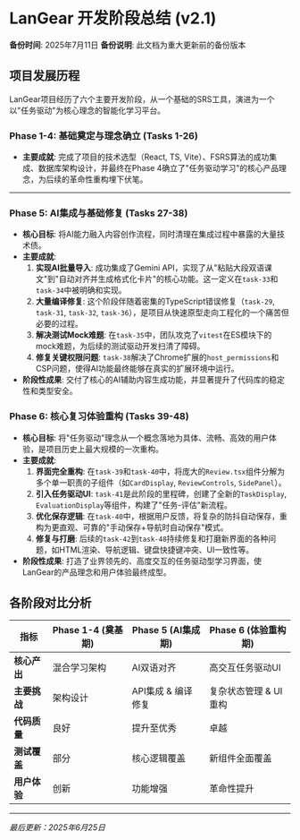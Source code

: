 # LanGear 开发阶段总结 (v2.1)

**备份时间**: 2025年7月11日
**备份说明**: 此文档为重大更新前的备份版本

## 项目发展历程
LanGear项目经历了六个主要开发阶段，从一个基础的SRS工具，演进为一个以"任务驱动"为核心理念的智能化学习平台。

### Phase 1-4: 基础奠定与理念确立 (Tasks 1-26)
-   **主要成就**: 完成了项目的技术选型（React, TS, Vite）、FSRS算法的成功集成、数据库架构设计，并最终在Phase 4确立了"任务驱动学习"的核心产品理念，为后续的革命性重构埋下伏笔。

---

### Phase 5: AI集成与基础修复 (Tasks 27-38)
-   **核心目标**: 将AI能力融入内容创作流程，同时清理在集成过程中暴露的大量技术债。
-   **主要成就**:
    1.  **实现AI批量导入**: 成功集成了Gemini API，实现了从"粘贴大段双语课文"到"自动对齐并生成格式化卡片"的核心功能。这一定义在`task-33`和`task-34`中被明确和实现。
    2.  **大量编译修复**: 这个阶段伴随着密集的TypeScript错误修复（`task-29`, `task-31`, `task-32`, `task-36`），是项目从快速原型走向工程化的一个痛苦但必要的过程。
    3.  **解决测试Mock难题**: 在`task-35`中，团队攻克了`vitest`在ES模块下的mock难题，为后续的测试驱动开发扫清了障碍。
    4.  **修复关键权限问题**: `task-38`解决了Chrome扩展的`host_permissions`和CSP问题，使得AI功能最终能够在真实的扩展环境中运行。
-   **阶段性成果**: 交付了核心的AI辅助内容生成功能，并显著提升了代码库的稳定性和类型安全。

### Phase 6: 核心复习体验重构 (Tasks 39-48)
-   **核心目标**: 将"任务驱动"理念从一个概念落地为具体、流畅、高效的用户体验，是项目历史上最大规模的一次重构。
-   **主要成就**:
    1.  **界面完全重构**: 在`task-39`和`task-40`中，将庞大的`Review.tsx`组件分解为多个单一职责的子组件（如`CardDisplay`, `ReviewControls`, `SidePanel`）。
    2.  **引入任务驱动UI**: `task-41`是此阶段的里程碑，创建了全新的`TaskDisplay`, `EvaluationDisplay`等组件，构建了"任务-评估"新流程。
    3.  **优化保存逻辑**: 在`task-40`中，根据用户反馈，将复杂的防抖自动保存，重构为更直观、可靠的"手动保存+导航时自动保存"模式。
    4.  **修复与打磨**: 后续的`task-42`到`task-48`持续修复和打磨新界面的各种问题，如HTML渲染、导航逻辑、键盘快捷键冲突、UI一致性等。
-   **阶段性成果**: 打造了业界领先的、高度交互的任务驱动型学习界面，使LanGear的产品理念和用户体验最终成型。

## 各阶段对比分析

| 指标 | Phase 1-4 (奠基期) | Phase 5 (AI集成期) | Phase 6 (体验重构期) |
|---|---|---|---|
| **核心产出** | 混合学习架构 | AI双语对齐 | 高交互任务驱动UI |
| **主要挑战** | 架构设计 | API集成 & 编译修复 | 复杂状态管理 & UI重构 |
| **代码质量** | 良好 | 提升至优秀 | 卓越 |
| **测试覆盖** | 部分 | 核心逻辑覆盖 | 新组件全面覆盖 |
| **用户体验** | 创新 | 功能增强 | 革命性提升 |

---
*最后更新：2025年6月25日* 